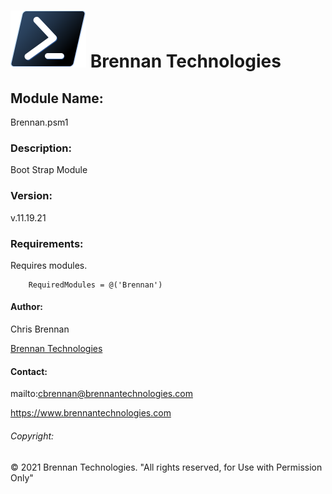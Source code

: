 # ![](Docs/ps_black_64.svg) Brennan Technologies #

## Module Name: ##
Brennan.psm1

### Description: ###
Boot Strap Module

### Version: ###
v.11.19.21

### Requirements: ###
Requires modules.

```
    RequiredModules = @('Brennan')
```

#### Author: ####
Chris Brennan

[Brennan Technologies](https://www.brennantechnologies.com)

#### Contact: ####


mailto:cbrennan@brennantechnologies.com

https://www.brennantechnologies.com

###### Copyright: ######
&copy; 2021 Brennan Technologies. "All rights reserved, for Use with Permission Only"
	

	
	
